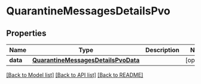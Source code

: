 # QuarantineMessagesDetailsPvo

## Properties
Name | Type | Description | Notes
------------ | ------------- | ------------- | -------------
**data** | [**QuarantineMessagesDetailsPvoData**](QuarantineMessagesDetailsPvoData.md) |  | [optional] 

[[Back to Model list]](../README.md#documentation-for-models) [[Back to API list]](../README.md#documentation-for-api-endpoints) [[Back to README]](../README.md)

